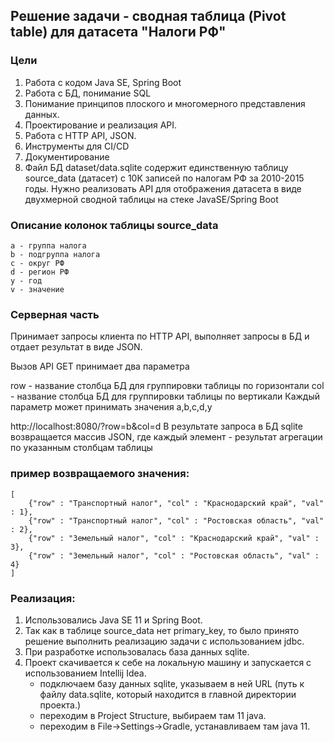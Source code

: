 ## Решение задачи - сводная таблица (Pivot table) для датасета "Налоги РФ"

### Цели
1. Работа с кодом Java SE, Spring Boot
2. Работа с БД, понимание SQL
3. Понимание принципов плоского и многомерного представления данных.
4. Проектирование и реализация API.
5. Работа с HTTP API, JSON.
6. Инструменты для CI/CD
7. Документирование
8. Файл БД dataset/data.sqlite содержит единственную таблицу source_data (датасет) с 10К записей по налогам РФ за 2010-2015 годы. Нужно реализовать API для отображения датасета в виде двухмерной сводной таблицы на стеке JavaSE/Spring Boot

### Описание колонок таблицы source_data
```
a - группа налога
b - подгруппа налога
c - округ РФ
d - регион РФ
y - год
v - значение
```

### Серверная часть
Принимает запросы клиента по HTTP API, выполняет запросы в БД и отдает результат в виде JSON.

Вызов API GET принимает два параметра

row - название столбца БД для группировки таблицы по горизонтали
col - название столбца БД для группировки таблицы по вертикали
Каждый параметр может принимать значения a,b,c,d,y

http://localhost:8080/?row=b&col=d
В результате запроса в БД sqlite возвращается массив JSON, где каждый элемент - результат агрегации по указанным столбцам таблицы

### пример возвращаемого значения:
```
[
    {"row" : "Транспортный налог", "col" : "Краснодарский край", "val" : 1},
    {"row" : "Транспортный налог", "col" : "Ростовская область", "val" : 2},
    {"row" : "Земельный налог", "col" : "Краснодарский край", "val" : 3},
    {"row" : "Земельный налог", "col" : "Ростовская область", "val" : 4}
]
```

### Реализация:

1. Использовались Java SE 11 и Spring Boot.
2. Так как в таблице source_data нет primary_key, то было принято решение выполнить реализацию задачи с использованием jdbc.
3. При разработке использовалась база данных sqlite.
4. Проект скачивается к себе на локальную машину и запускается с использованием Intellij Idea.
    - подключаем базу данных sqlite, указываем в ней URL (путь к файлу data.sqlite, который находится в главной директории проекта.)
    - переходим в Project Structure, выбираем там 11 java.
    - переходим в File->Settings->Gradle, устанавливаем там java 11. 

